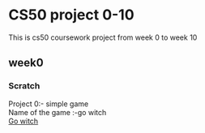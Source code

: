 # CS50 project 0-10
This is cs50 coursework project from week 0 to week 10

## week0

### Scratch
 Project 0:- simple game <br>
 Name of the game :-go witch <br>
 [Go witch ](https://scratch.mit.edu/projects/899606058)

 
